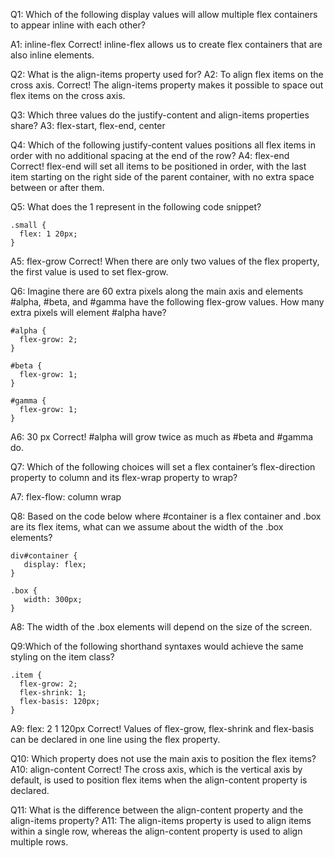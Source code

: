 Q1: Which of the following display values will allow multiple flex containers to appear inline with each other?

A1: inline-flex
Correct! inline-flex allows us to create flex containers that are also inline elements.

Q2: What is the align-items property used for?
A2: To align flex items on the cross axis.
Correct! The align-items property makes it possible to space out flex items on the cross axis.

Q3: Which three values do the justify-content and align-items properties share?
A3: flex-start, flex-end, center

Q4: Which of the following justify-content values positions all flex items in order with no additional spacing at the end of the row?
A4: flex-end
Correct! flex-end will set all items to be positioned in order, with the last item starting on the right side of the parent container, with no extra space between or after them.

Q5: What does the 1 represent in the following code snippet?

```
.small {
  flex: 1 20px;
}
```

A5: flex-grow
Correct! When there are only two values of the flex property, the first value is used to set flex-grow.

Q6: Imagine there are 60 extra pixels along the main axis and elements #alpha, #beta, and #gamma have the following flex-grow values. How many extra pixels will element #alpha have?

```
#alpha {
  flex-grow: 2;
}

#beta {
  flex-grow: 1;
}

#gamma {
  flex-grow: 1;
}
```

A6: 30 px
Correct! #alpha will grow twice as much as #beta and #gamma do.

Q7: Which of the following choices will set a flex container’s flex-direction property to column and its flex-wrap property to wrap?

A7: flex-flow: column wrap

Q8: Based on the code below where #container is a flex container and .box are its flex items, what can we assume about the width of the .box elements?

```
div#container {
   display: flex;
}

.box {
   width: 300px;
}
```

A8: The width of the .box elements will depend on the size of the screen.

Q9:Which of the following shorthand syntaxes would achieve the same styling on the item class?

```
.item {
  flex-grow: 2;
  flex-shrink: 1;
  flex-basis: 120px;
}
```

A9: flex: 2 1 120px
Correct! Values of flex-grow, flex-shrink and flex-basis can be declared in one line using the flex property.

Q10: Which property does not use the main axis to position the flex items?
A10: align-content
Correct! The cross axis, which is the vertical axis by default, is used to position flex items when the align-content property is declared.

Q11: What is the difference between the align-content property and the align-items property?
A11: The align-items property is used to align items within a single row, whereas the align-content property is used to align multiple rows.
